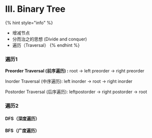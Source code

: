 # III. Binary Tree

{% hint style="info" %}
* 增减节点
* 分而治之的思想  \(Divide and conquer\)
* 遍历（Traversal）
{% endhint %}

### 遍历1

**Preorder Traversal  \(前序遍历\) :** root -&gt; left preorder -&gt; right preorder

Inorder Traversal  \(中序遍历\): left inorder -&gt; root -&gt; right inorder

Postorder Traversal  \(后序遍历\): leftpostorder -&gt; right postorder -&gt; root

### 遍历2

#### DFS（深度遍历）

#### BFS（广度遍历）



